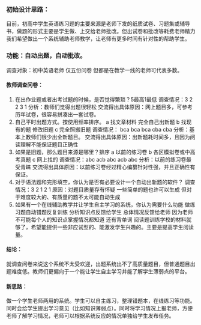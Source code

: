 ### 初始设计思路：
目前，初高中学生英语练习题的主要来源是老师下发的纸质试卷、习题集或辅导书，做题的形式主要是学生做、上交给老师批改。但出试卷和批改等耗费老师精力我们希望做出一个系统辅助老师教学，让老师有更多时间有针对性的帮助学生。

### 功能：自动出题，自动批改。
调查对象：初中英语老师 仅五份问卷 但都是在教学一线的老师可代表多数。
#### 教师调查问卷：
1. 在出作业题或者出考试题的时候，是否觉得繁琐？5最高1最低
调查情况：3 2 2 3 1 
分析：教师们觉得出题很轻松
交流得出具体原因：网上题目多，可参考历年试卷，很容易拼凑出一套试卷。
2. 自己平时出题方式。按使用频率排序。
a 找文章材料 完全自己出新题
b 找现有的题 修改旧题
c 完全照搬旧题
调查情况： bca  bca bca cba cba
分析：基本上教师们很少出全新题目。
交流得出具体原因：出新题耗时间多，且因为阅读理解不能保证题目正确性
3.  如果是旧题，那么题目来源是哪里？排序
a 以前的练习卷
b 各区模拟卷或中高考真题
c 网上找的
调查情况：abc acb abc acb abc
分析：以前的练习卷最受青睐
交流得出具体原因：以前练习卷经过精心编纂针对性强，并且正确性有保证。
4.  对于语法题和完形填空，你认为是否有必要设计一个自动出新题的软件？
调查情况：3 2 1 2 1
原因：对题目质量存有怀疑 一些简单的题也许可以生成 但对于难度较大的、有质量的题不太可能自动生成
5.  如果有一个在线辅助教学并让学生自主学习的系统，你认为需要什么功能
做练习题自动错题反复训练 分析知识点反馈给学生 总体情况反馈给老师 因为老师不可能每个人的知识点掌握情况都知道 还有背单词
阅读题训练学校的材料就够了，希望能提供一些非应试型的、能激发学生兴趣的。主要是提高学生阅读量。

#### 结论：
   就调查问卷来说这个系统不太受欢迎，出题系统出不了高质量题目，但普通题目出题难度低。教师们更偏向于一个能让学生自主学习并能了解学生薄弱点的平台。

#### 新思路：
   做一个学生老师两用的系统。学生可以自主练习，整理错题本，在线练习等功能。同时会给学生提出学习意见（比如知识薄弱点）。同时将学习情况上报老师，方便老师了解学习情况，老师可以根据系统反应的情况单独给学生发布任务。
